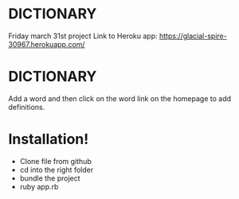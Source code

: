 # DICTIONARY
Friday march 31st project
Link to Heroku app:
https://glacial-spire-30967.herokuapp.com/

# DICTIONARY

Add a word and then click on the word link on the homepage to add definitions.

# Installation!

  - Clone file from github
  - cd into the right folder
  - bundle the project
  - ruby app.rb
